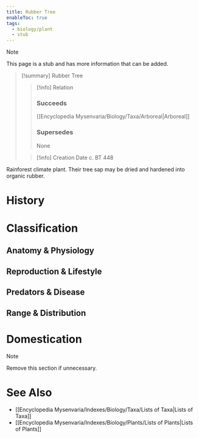 ```yaml
---
title: Rubber Tree
enableToc: true
tags:
  - biology/plant
  - stub
---
```


> [!note]
> This page is a stub and has more information that can be added.

> [!summary] Rubber Tree
> > [!info] Relation
> > ### Succeeds
> > [[Encyclopedia Mysenvaria/Biology/Taxa/Arboreal|Arboreal]]
> > ### Supersedes
> > None
>
> > [!info] Creation Date
> > c. BT 448

Rainforest climate plant. Their tree sap may be dried and hardened into organic rubber.
# History

# Classification
## Anatomy & Physiology

## Reproduction & Lifestyle

## Predators & Disease

## Range & Distribution

# Domestication

> [!note]
> Remove this section if unnecessary.
# See Also
- [[Encyclopedia Mysenvaria/Indexes/Biology/Taxa/Lists of Taxa|Lists of Taxa]]
- [[Encyclopedia Mysenvaria/Indexes/Biology/Plants/Lists of Plants|Lists of Plants]]
